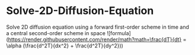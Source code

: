 # Solve-2D-Diffusion-Equation
Solve 2D diffusion equation using a forward first-order scheme in time and a central second-order scheme in space
![formula](https://render.githubusercontent.com/render/math?math=\frac{dT}{dt} = \alpha (\frac{d^2T}{dx^2} + \frac{d^2T}{dy^2}))
